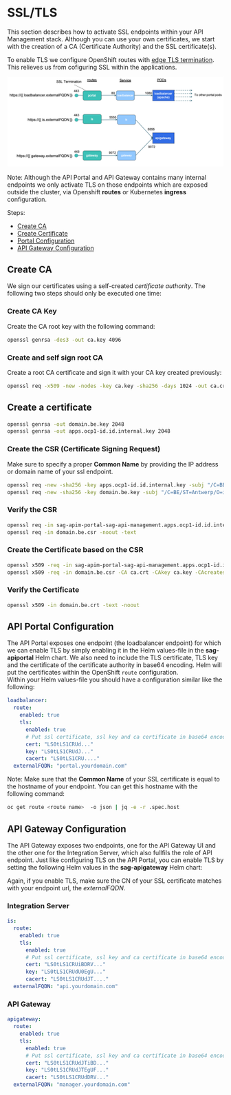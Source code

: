 # SSL/TLS
This section describes how to activate SSL endpoints within your API Management stack. Although you can use your own certificates, we start with the creation of a CA (Certificate Authority) and the SSL certificate(s).

To enable TLS we configure OpenShift routes with [edge TLS termination](https://docs.openshift.com/container-platform/4.7/networking/routes/secured-routes.html#nw-ingress-creating-an-edge-route-with-a-custom-certificate_secured-routes). This relieves us from cofiguring SSL within the applications.

![ssl](../resources/routes.png)

Note: Although the API Portal and API Gateway contains many internal endpoints we only activate TLS on those endpoints which are exposed outside the cluster, via Openshift **routes** or Kubernetes **ingress** configuration.

Steps:
- [Create CA](#ca)
- [Create Certificate](#certificate)
- [Portal Configuration](#portal)
- [API Gateway Configuration](#apigw)


## Create CA <a name="ca" />
We sign our certificates using a self-created *certificate authority*. The following two steps should only be executed one time:
### Create CA Key
Create the CA root key with the following command:
```sh
openssl genrsa -des3 -out ca.key 4096
```
### Create and self sign root CA
Create a root CA certificate and sign it with your CA key created previously:
```sh
openssl req -x509 -new -nodes -key ca.key -sha256 -days 1024 -out ca.crt
```
## Create a certificate <a name="certificate" />
```sh
openssl genrsa -out domain.be.key 2048
openssl genrsa -out apps.ocp1-id.id.internal.key 2048
```
### Create the CSR (Certificate Signing Request)
Make sure to specify a proper **Common Name** by providing the IP address or domain name of your ssl endpoint.

```sh
openssl req -new -sha256 -key apps.ocp1-id.id.internal.key -subj "/C=BE/ST=Antwerp/O=i8c/CN=sag-apim-portal-sag-api-management.apps.ocp1-id.id.internal"  -out sag-apim-portal-sag-api-management.apps.ocp1-id.id.internal.csr
openssl req -new -sha256 -key domain.be.key -subj "/C=BE/ST=Antwerp/O=i8c/CN=sag-apim.mydomain.be"  -out domain.be.csr
```
### Verify the CSR
```sh
openssl req -in sag-apim-portal-sag-api-management.apps.ocp1-id.id.internal.csr -noout -text
openssl req -in domain.be.csr -noout -text
```
### Create the Certificate based on the CSR
```sh
openssl x509 -req -in sag-apim-portal-sag-api-management.apps.ocp1-id.id.internal.csr -CA ca.crt -CAkey ca.key -CAcreateserial -out sag-apim-portal-sag-api-management.apps.ocp1-id.id.internal.crt -days 365 -sha256
openssl x509 -req -in domain.be.csr -CA ca.crt -CAkey ca.key -CAcreateserial -out domain.be.crt -days 365 -sha256
```
### Verify the Certificate
```sh
openssl x509 -in domain.be.crt -text -noout
```

## API Portal Configuration <a name="portal" />
The API Portal exposes one endpoint (the loadbalancer endpoint) for which we can enable TLS by simply enabling it in the Helm values-file in the **sag-apiportal** Helm chart. We also need to include the TLS certificate, TLS key and the certificate of the certificate authority in base64 encoding. Helm will put the certificates within the OpenShift `route` configuration.  
Within your Helm values-file you should have a configuration similar like the following:
```yaml
loadbalancer:
  route:
    enabled: true
    tls:
      enabled: true
      # Put ssl certificate, ssl key and ca certificate in base64 encoding:
      cert: "LS0tLS1CRUd..."
      key: "LS0tLS1CRUdJ..."
      cacert: "LS0tLS1CRU...."
  externalFQDN: "portal.yourdomain.com"
```
Note: Make sure that the **Common Name** of your SSL certificate is equal to the hostname of your endpoint. You can get this hostname with the following command:
```sh
oc get route <route name>  -o json | jq -e -r .spec.host
```

## API Gateway Configuration <a name="portal" />
The API Gateway exposes two endpoints, one for the API Gateway UI and the other one for the Integration Server, which also fullfils the role of API endpoint. Just like configuring TLS on the API Portal, you can enable TLS by setting the following Helm values in the **sag-apigateway** Helm chart:

Again, if you enable TLS, make sure the CN of  your SSL certificate matches with your endpoint url, the *externalFQDN*.

### Integration Server
```yaml
is:
  route:
    enabled: true
    tls:
      enabled: true
      # Put ssl certificate, ssl key and ca certificate in base64 encoding:
      cert: "LS0tLS1CRUiBDRV..."
      key: "LS0tLS1CRUdU0EgU..."
      cacert: "LS0tLS1CRUdJT...."
  externalFQDN: "api.yourdomain.com"
```

### API Gateway
```yaml
apigateway:
  route:
    enabled: true
    tls:
      enabled: true
      # Put ssl certificate, ssl key and ca certificate in base64 encoding:
      cert: "LS0tLS1CRUdJTiBD..."
      key: "LS0tLS1CRUdJTEgUF..."
      cacert: "LS0tLS1CRUdDRV..."
  externalFQDN: "manager.yourdomain.com"
  ```